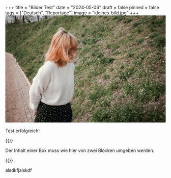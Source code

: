 +++
title = "Bilder Test"
date = "2024-05-06"
draft = false
pinned = false
tags = ["Deutsch", "Reportage"]
image = "kleines-bild.jpg"
+++
![](kleines-bild.jpg)

Test erfolgreich!



{{<box>}}

Der Inhalt einer Box muss wie hier von zwei Blöcken umgeben werden.

{{</box>}}





alsdkfjalskdf
